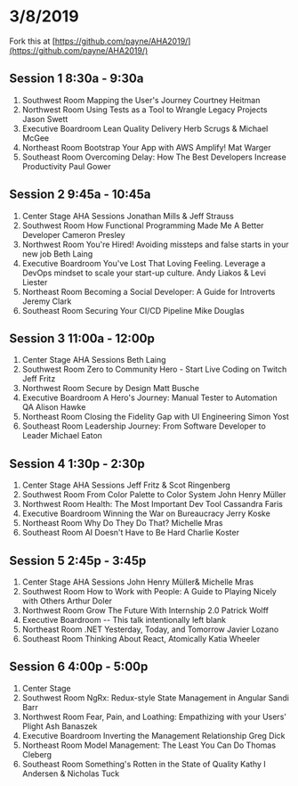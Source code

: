 # 3/8/2019

Fork this at [https://github.com/payne/AHA2019/](https://github.com/payne/AHA2019/)

## Session 1 8:30a - 9:30a

1. Southwest Room Mapping the User's Journey Courtney Heitman
2. Northwest Room Using Tests as a Tool to Wrangle Legacy Projects Jason Swett
3. Executive Boardroom Lean Quality Delivery Herb Scrugs & Michael McGee 
4. Northeast Room Bootstrap Your App with AWS Amplify!  Mat Warger
5. Southeast Room Overcoming Delay: How The Best Developers Increase Productivity Paul Gower


## Session 2 9:45a - 10:45a

1. Center Stage AHA Sessions Jonathan Mills & Jeff Strauss
1. Southwest Room How Functional Programming Made Me A Better Developer Cameron Presley
2. Northwest Room You're Hired! Avoiding missteps and false starts in your new job Beth Laing
3. Executive Boardroom You've Lost That Loving Feeling. Leverage a DevOps mindset to scale your start-up culture.  Andy Liakos & Levi Liester
4. Northeast Room Becoming a Social Developer: A Guide for Introverts Jeremy Clark
5. Southeast Room Securing Your CI/CD Pipeline Mike Douglas


## Session 3 11:00a - 12:00p

1. Center Stage AHA Sessions Beth Laing
1. Southwest Room Zero to Community Hero - Start Live Coding on Twitch Jeff Fritz
2. Northwest Room Secure by Design Matt Busche
3. Executive Boardroom A Hero's Journey: Manual Tester to Automation QA Alison Hawke
4. Northeast Room Closing the Fidelity Gap with UI Engineering Simon Yost
5. Southeast Room Leadership Journey: From Software Developer to Leader Michael Eaton



## Session 4 1:30p - 2:30p

1. Center Stage AHA Sessions Jeff Fritz & Scot Ringenberg
1. Southwest Room From Color Palette to Color System John Henry Müller
2. Northwest Room Health: The Most Important Dev Tool Cassandra Faris
3. Executive Boardroom Winning the War on Bureaucracy Jerry Koske
4. Northeast Room Why Do They Do That?  Michelle Mras
5. Southeast Room AI Doesn't Have to Be Hard Charlie Koster


## Session 5 2:45p - 3:45p

1. Center Stage AHA Sessions John Henry Müller& Michelle Mras
1. Southwest Room How to Work with People: A Guide to Playing Nicely with Others Arthur Doler
2. Northwest Room Grow The Future With Internship 2.0 Patrick Wolff
3. Executive Boardroom -- This talk intentionally left blank
4. Northeast Room .NET Yesterday, Today, and Tomorrow Javier Lozano
5. Southeast Room Thinking About React, Atomically Katia Wheeler



## Session 6 4:00p - 5:00p

1. Center Stage 
1. Southwest Room NgRx: Redux-style State Management in Angular Sandi Barr
2. Northwest Room Fear, Pain, and Loathing: Empathizing with your Users' Plight Ash Banaszek
3. Executive Boardroom Inverting the Management Relationship Greg Dick
4. Northeast Room Model Management: The Least You Can Do Thomas Cleberg
5. Southeast Room Something's Rotten in the State of Quality Kathy I Andersen & Nicholas Tuck 

